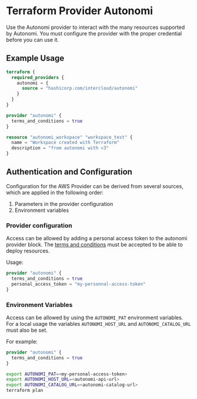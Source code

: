 # Terraform Provider Autonomi

Use the Autonomi provider to interact with the many resources supported by Autonomi. You must configure the provider with the proper credential before you can use it.

## Example Usage

```terraform
terraform {
  required_providers {
    autonomi = {
      source = "hashicorp.com/intercloud/autonomi"
    }
  }
}

provider "autonomi" {
  terms_and_conditions = true
}

resource "autonomi_workspace" "workspace_test" {
  name = "Workspace created with Terraform"
  description = "from autonomi with <3"
}
```

## Authentication and Configuration

Configuration for the AWS Provider can be derived from several sources, which are applied in the following order:

1. Parameters in the provider configuration
2. Environment variables

### Provider configuration

Access can be allowed by adding a personal access token to the autonomi provider block.
The [terms and conditions](https://docs.autonomi-platform.com/docs/legal) must be accepted to be able to deploy resources.

Usage:

```terraform
provider "autonomi" {
  terms_and_conditions = true
  personal_access_token = "my-personnal-access-token"
}
```

### Environment Variables

Access can be allowed by using the `AUTONOMI_PAT` environment variables. For a local usage the variables `AUTONOMI_HOST_URL` and `AUTONOMI_CATALOG_URL` must also be set.

For example:

```terraform
provider "autonomi" {
  terms_and_conditions = true
}
```

```bash
export AUTONOMI_PAT=<my-personal-access-token>
export AUTONOMI_HOST_URL=<autonomi-api-url>
export AUTONOMI_CATALOG_URL=<autonomi-catalog-url>
terraform plan
```
